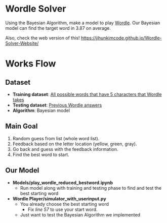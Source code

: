 # Wordle Solver
Using the Bayesian Algorithm, make a model to play [Wordle](https://www.nytimes.com/games/wordle/index.html). Our Bayesian model can find the target word in 3.87 on average.

Also, check the web version of this! https://jihunkimcode.github.io/Wordle-Solver-Website/

# Works Flow
## Dataset
- **Training dataset**: [All possible words that have 5 characters that Wordle takes](https://github.com/3b1b/videos/blob/master/_2022/wordle/data/possible_words.txt)
- **Testing dataset**: [Previous Wordle answers](https://www.fiveforks.com/wordle/)
- **Algorithm**: Bayesian model

## Main Goal
1. Random guess from list (whole word list).
2. Feedback based on the letter location (yellow, green, gray).
3. Go back and guess with the feedback information.
4. Find the best word to start.

## Our Model
* **Models/play_wordle_reduced_bestword.ipynb**
  * Run model along with training and testing phase to find and test the best starting word
* **Wordle Player/simulator_with_userinput.py**
  * You already choose the best starting word
    * Fix *line 57* to use your start word.
  * Just want to test the Bayesian Algorithm we implemented
